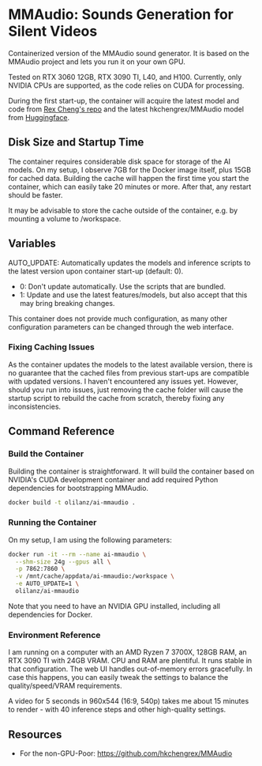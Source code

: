 # MMAudio: Sounds Generation for Silent Videos

Containerized version of the MMAudio sound generator. It is based on the MMAudio project and lets you run it on your own GPU.

Tested on RTX 3060 12GB, RTX 3090 TI, L40, and H100. Currently, only NVIDIA CPUs are supported, as the code relies on CUDA for processing.

During the first start-up, the container will acquire the latest model and code from [Rex Cheng's repo](https://github.com/hkchengrex/MMAudio) and the latest hkchengrex/MMAudio model from [Huggingface](https://huggingface.co/hkchengrex/MMAudio).

## Disk Size and Startup Time
The container requires considerable disk space for storage of the AI models. On my setup, I observe 7GB for the Docker image itself, plus 15GB for cached data. Building the cache will happen the first time you start the container, which can easily take 20 minutes or more. After that, any restart should be faster.

It may be advisable to store the cache outside of the container, e.g. by mounting a volume to /workspace.

## Variables
AUTO_UPDATE: Automatically updates the models and inference scripts to the latest version upon container start-up (default: 0).
 - 0: Don't update automatically. Use the scripts that are bundled.
 - 1: Update and use the latest features/models, but also accept that this may bring breaking changes.

This container does not provide much configuration, as many other configuration parameters can be changed through the web interface.

### Fixing Caching Issues
As the container updates the models to the latest available version, there is no guarantee that the cached files from previous start-ups are compatible with updated versions. I haven't encountered any issues yet. However, should you run into issues, just removing the cache folder will cause the startup script to rebuild the cache from scratch, thereby fixing any inconsistencies.

## Command Reference

### Build the Container
Building the container is straightforward. It will build the container based on NVIDIA's CUDA development container and add required Python dependencies for bootstrapping MMAudio.
```bash
docker build -t olilanz/ai-mmaudio .
```

### Running the Container
On my setup, I am using the following parameters:
```bash
docker run -it --rm --name ai-mmaudio \
  --shm-size 24g --gpus all \
  -p 7862:7860 \
  -v /mnt/cache/appdata/ai-mmaudio:/workspace \
  -e AUTO_UPDATE=1 \
  olilanz/ai-mmaudio
```
Note that you need to have an NVIDIA GPU installed, including all dependencies for Docker.

### Environment Reference
I am running on a computer with an AMD Ryzen 7 3700X, 128GB RAM, an RTX 3090 TI with 24GB VRAM. CPU and RAM are plentiful. It runs stable in that configuration. The web UI handles out-of-memory errors gracefully. In case this happens, you can easily tweak the settings to balance the quality/speed/VRAM requirements.

A video for 5 seconds in 960x544 (16:9, 540p) takes me about 15 minutes to render - with 40 inference steps and other high-quality settings.

## Resources
* For the non-GPU-Poor: https://github.com/hkchengrex/MMAudio
